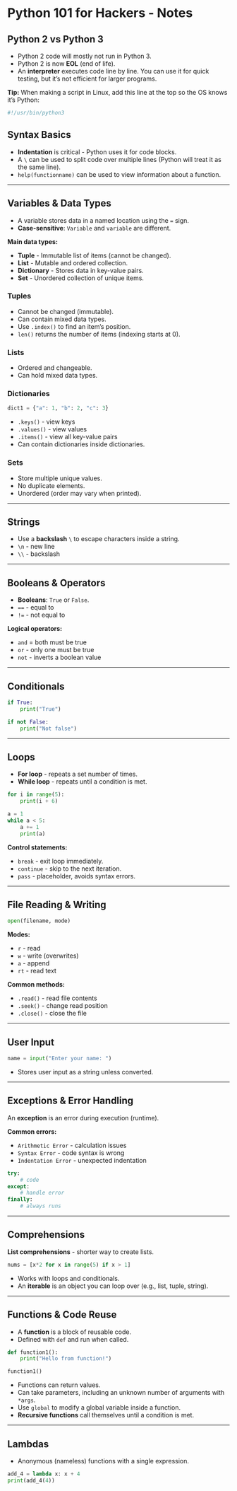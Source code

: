 # Python 101 for Hackers - Notes

## Python 2 vs Python 3
- Python 2 code will mostly not run in Python 3.  
- Python 2 is now **EOL** (end of life).  
- An **interpreter** executes code line by line. You can use it for quick testing, but it’s not efficient for larger programs.  

**Tip:** When making a script in Linux, add this line at the top so the OS knows it’s Python:

```bash
#!/usr/bin/python3
```

## Syntax Basics
- **Indentation** is critical - Python uses it for code blocks.  
- A `\` can be used to split code over multiple lines (Python will treat it as the same line).  
- `help(functionname)` can be used to view information about a function.  

---

## Variables & Data Types
- A variable stores data in a named location using the `=` sign.  
- **Case-sensitive**: `Variable` and `variable` are different.  

**Main data types:**  
- **Tuple** - Immutable list of items (cannot be changed).  
- **List** - Mutable and ordered collection.  
- **Dictionary** - Stores data in key-value pairs.  
- **Set** - Unordered collection of unique items.  

### Tuples
- Cannot be changed (immutable).  
- Can contain mixed data types.  
- Use `.index()` to find an item’s position.  
- `len()` returns the number of items (indexing starts at 0).  

### Lists
- Ordered and changeable.  
- Can hold mixed data types.  

### Dictionaries
```python
dict1 = {"a": 1, "b": 2, "c": 3}
```
- `.keys()` - view keys  
- `.values()` - view values  
- `.items()` - view all key-value pairs  
- Can contain dictionaries inside dictionaries.  

### Sets
- Store multiple unique values.  
- No duplicate elements.  
- Unordered (order may vary when printed).  

---

## Strings
- Use a **backslash** `\` to escape characters inside a string.  
- `\n` - new line  
- `\\` - backslash  

---

## Booleans & Operators
- **Booleans**: `True` or `False`.  
- `==` - equal to  
- `!=` - not equal to  

**Logical operators:**  
- `and` = both must be true  
- `or` - only one must be true  
- `not` - inverts a boolean value  

---

## Conditionals
```python
if True:
    print("True")

if not False:
    print("Not false")
```

---

## Loops
- **For loop** - repeats a set number of times.  
- **While loop** - repeats until a condition is met.  

```python
for i in range(5):
    print(i + 6)

a = 1
while a < 5:
    a += 1
    print(a)
```

**Control statements:**  
- `break` - exit loop immediately.  
- `continue` - skip to the next iteration.  
- `pass` - placeholder, avoids syntax errors.  

---

## File Reading & Writing
```python
open(filename, mode)
```
**Modes:**  
- `r` - read  
- `w` - write (overwrites)  
- `a` - append  
- `rt` - read text  

**Common methods:**  
- `.read()` - read file contents  
- `.seek()` - change read position  
- `.close()` - close the file  

---

## User Input
```python
name = input("Enter your name: ")
```
- Stores user input as a string unless converted.  

---

## Exceptions & Error Handling
An **exception** is an error during execution (runtime).

**Common errors:**
- `Arithmetic Error` - calculation issues  
- `Syntax Error` - code syntax is wrong  
- `Indentation Error` - unexpected indentation  

```python
try:
    # code
except:
    # handle error
finally:
    # always runs
```

---

## Comprehensions
**List comprehensions** - shorter way to create lists.

```python
nums = [x*2 for x in range(5) if x > 1]
```
- Works with loops and conditionals.  
- An **iterable** is an object you can loop over (e.g., list, tuple, string).  

---

## Functions & Code Reuse
- A **function** is a block of reusable code.  
- Defined with `def` and run when called.  

```python
def function1():
    print("Hello from function!")

function1()
```

- Functions can return values.  
- Can take parameters, including an unknown number of arguments with `*args`.  
- Use `global` to modify a global variable inside a function.  
- **Recursive functions** call themselves until a condition is met.  

---

## Lambdas
- Anonymous (nameless) functions with a single expression.

```python
add_4 = lambda x: x + 4
print(add_4(4))
```

